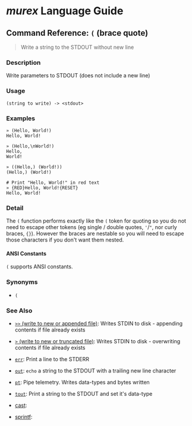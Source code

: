 # _murex_ Language Guide

## Command Reference: `(` (brace quote)

> Write a string to the STDOUT without new line

### Description

Write parameters to STDOUT (does not include a new line)

### Usage

    (string to write) -> <stdout>

### Examples

    » (Hello, World!)
    Hello, World!
    
    » (Hello,\nWorld!)
    Hello,
    World!
    
    » ((Hello,) (World!))
    (Hello,) (World!)
    
    # Print "Hello, World!" in red text
    » {RED}Hello, World!{RESET}
    Hello, World!

### Detail

The `(` function performs exactly like the `(` token for quoting so you do not
need to escape other tokens (eg single / double quotes, `'`/`"`, nor curly
braces, `{}`). However the braces are nestable so you will need to escape those
characters if you don't want them nested.

#### ANSI Constants

`(` supports ANSI constants.

### Synonyms

* `(`


### See Also

* [`>>` (write to new or appended file)](../docs/commands/greater-than-greater-than.md):
  Writes STDIN to disk - appending contents if file already exists
* [`>` (write to new or truncated file)](../docs/commands/greater-than.md):
  Writes STDIN to disk - overwriting contents if file already exists    
* [`err`](../docs/commands/err.md):
  Print a line to the STDERR
* [`out`](../docs/commands/out.md):
  `echo` a string to the STDOUT with a trailing new line character
* [`pt`](../docs/commands/pt.md):
  Pipe telemetry. Writes data-types and bytes written
* [`tout`](../docs/commands/tout.md):
  Print a string to the STDOUT and set it's data-type
* [cast](../docs/commands/commands/cast.md):
  
* [sprintf](../docs/commands/commands/sprintf.md):
  